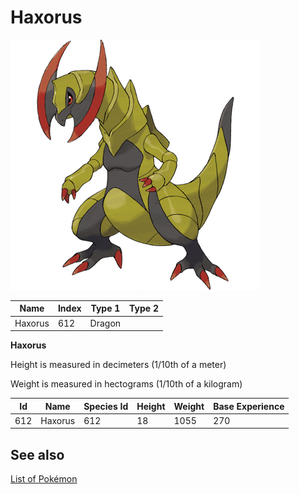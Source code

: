 # Haxorus


![Haxorus](images/612.png)

| **Name** | **Index** | **Type 1** | **Type 2** |
|----|----|----|----|
| Haxorus | 612 | Dragon  |  |

**Haxorus** 


Height is measured in decimeters (1/10th of a meter)

Weight is measured in hectograms (1/10th of a kilogram)

| **Id** | **Name** | **Species Id** | **Height** | **Weight** | **Base Experience** |
|--------|----------|----------------|------------|------------|---------------------|
| 612 | Haxorus | 612 | 18 | 1055 | 270 |


## See also

[List of Pokémon](../pokemon.md)
